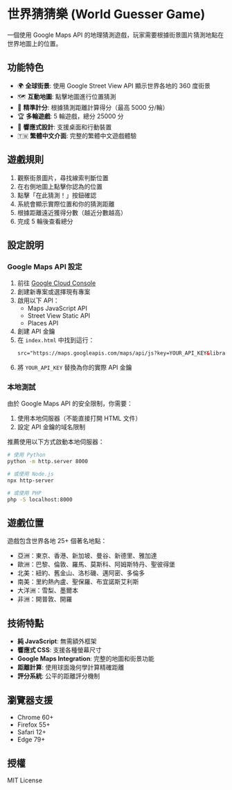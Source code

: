 # 世界猜猜樂 (World Guesser Game)

一個使用 Google Maps API 的地理猜測遊戲，玩家需要根據街景圖片猜測地點在世界地圖上的位置。

## 功能特色

- 🌍 **全球街景**: 使用 Google Street View API 顯示世界各地的 360 度街景
- 🗺️ **互動地圖**: 點擊地圖進行位置猜測
- 🎯 **精準計分**: 根據猜測距離計算得分（最高 5000 分/輪）
- 🏆 **多輪遊戲**: 5 輪遊戲，總分 25000 分
- 📱 **響應式設計**: 支援桌面和行動裝置
- 🇹🇼 **繁體中文介面**: 完整的繁體中文遊戲體驗

## 遊戲規則

1. 觀察街景圖片，尋找線索判斷位置
2. 在右側地圖上點擊你認為的位置
3. 點擊「在此猜測！」按鈕確認
4. 系統會顯示實際位置和你的猜測距離
5. 根據距離遠近獲得分數（越近分數越高）
6. 完成 5 輪後查看總分

## 設定說明

### Google Maps API 設定

1. 前往 [Google Cloud Console](https://console.cloud.google.com/)
2. 創建新專案或選擇現有專案
3. 啟用以下 API：
   - Maps JavaScript API
   - Street View Static API
   - Places API
4. 創建 API 金鑰
5. 在 `index.html` 中找到這行：
   ```html
   src="https://maps.googleapis.com/maps/api/js?key=YOUR_API_KEY&libraries=geometry&callback=initGame"
   ```
6. 將 `YOUR_API_KEY` 替換為你的實際 API 金鑰

### 本地測試

由於 Google Maps API 的安全限制，你需要：
1. 使用本地伺服器（不能直接打開 HTML 文件）
2. 設定 API 金鑰的域名限制

推薦使用以下方式啟動本地伺服器：
```bash
# 使用 Python
python -m http.server 8000

# 或使用 Node.js
npx http-server

# 或使用 PHP
php -S localhost:8000
```

## 遊戲位置

遊戲包含世界各地 25+ 個著名地點：
- 亞洲：東京、香港、新加坡、曼谷、新德里、雅加達
- 歐洲：巴黎、倫敦、羅馬、莫斯科、阿姆斯特丹、聖彼得堡
- 北美：紐約、舊金山、洛杉磯、邁阿密、多倫多
- 南美：里約熱內盧、聖保羅、布宜諾斯艾利斯
- 大洋洲：雪梨、墨爾本
- 非洲：開普敦、開羅

## 技術特點

- **純 JavaScript**: 無需額外框架
- **響應式 CSS**: 支援各種螢幕尺寸
- **Google Maps Integration**: 完整的地圖和街景功能
- **距離計算**: 使用球面幾何學計算精確距離
- **評分系統**: 公平的距離評分機制

## 瀏覽器支援

- Chrome 60+
- Firefox 55+
- Safari 12+
- Edge 79+

## 授權

MIT License
